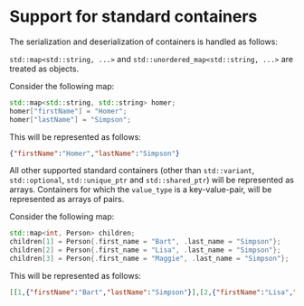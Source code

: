 # Support for standard containers

The serialization and deserialization of containers is handled as follows:

`std::map<std::string, ...>` and `std::unordered_map<std::string, ...>` are treated
as objects.

Consider the following map:

```cpp
std::map<std::string, std::string> homer;
homer["firstName"] = "Homer";
homer["lastName"] = "Simpson";
```

This will be represented as follows:

```json
{"firstName":"Homer","lastName":"Simpson"}
```

All other supported standard containers 
(other than `std::variant`, `std::optional`, `std::unique_ptr` and `std::shared_ptr`) 
will be represented as arrays. Containers for which the `value_type`
is a key-value-pair, will be represented as arrays of pairs. 

Consider the following map:

```cpp
std::map<int, Person> children;
children[1] = Person{.first_name = "Bart", .last_name = "Simpson"};
children[2] = Person{.first_name = "Lisa", .last_name = "Simpson"};
children[3] = Person{.first_name = "Maggie", .last_name = "Simpson"};
```

This will be represented as follows:

```json
[[1,{"firstName":"Bart","lastName":"Simpson"}],[2,{"firstName":"Lisa","lastName":"Simpson"}],[3,{"firstName":"Maggie","lastName":"Simpson"}]]
```

